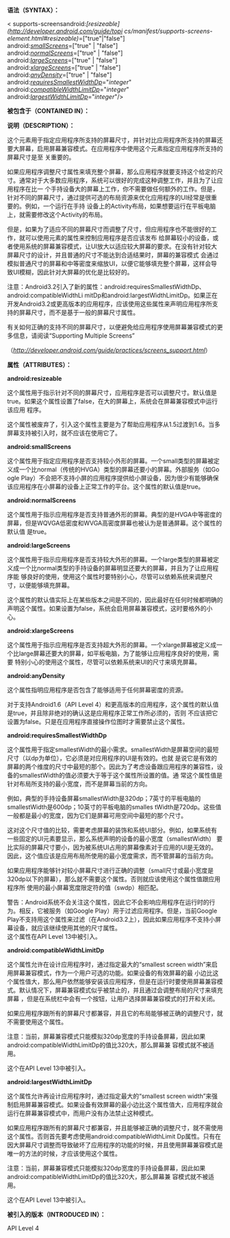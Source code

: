 **语法（SYNTAX）：**

< supports-screensandroid:_[resizeable](http://developer.android.com/guide/topi
cs/manifest/supports-screens-element.html#resizeable)_=["true"|"false"]  
                  android:_[smallScreens](http://developer.android.com/guide/topics/manifest/supports-screens-element.html#small)_=["true" | "false"]  
                  android:_[normalScreens](http://developer.android.com/guide/topics/manifest/supports-screens-element.html#normal)_=["true" | "false"]  
                  android:_[largeScreens](http://developer.android.com/guide/topics/manifest/supports-screens-element.html#large)_=["true" | "false"]  
                  android:_[xlargeScreens](http://developer.android.com/guide/topics/manifest/supports-screens-element.html#xlarge)_=["true" | "false"]  
                  android:_[anyDensity](http://developer.android.com/guide/topics/manifest/supports-screens-element.html#any)_=["true" | "false"]  
                  android:_[requiresSmallestWidthDp](http://developer.android.com/guide/topics/manifest/supports-screens-element.html#requiresSmallest)_="_integer_"  
                  android:_[compatibleWidthLimitDp](http://developer.android.com/guide/topics/manifest/supports-screens-element.html#compatibleWidth)_="_integer_"  
                  android:_[largestWidthLimitDp](http://developer.android.com/guide/topics/manifest/supports-screens-element.html#largestWidth)_="_integer_"/>

**被包含于（CONTAINED IN）：**

<manifest>

**说明（DESCRIPTION）：**

这个元素用于指定应用程序所支持的屏幕尺寸，并针对比应用程序所支持的屏幕还要大屏幕，启用屏幕兼容模式。在应用程序中使用这个元素指定应用程序所支持的屏幕尺寸是至
关重要的。

如果应用程序调整尺寸属性来填充整个屏幕，那么应用程序就要支持这个给定的尺寸。通常对于大多数应用程序，系统可以很好的完成这种调整工作，并且为了让应用程序在比一
个手持设备大的屏幕上工作，你不需要做任何额外的工作。但是，针对不同的屏幕尺寸，通过提供可选的布局资源来优化应用程序的UI经常是很重要的。例如，一个运行在手持
设备上的Activity布局，如果想要运行在平板电脑上，就需要修改这个Activity的布局。

但是，如果为了适应不同的屏幕尺寸而调整了尺寸，但应用程序也不能很好的工作，就可以使用<supports-screens>元素的属性来控制应用程序是否应该发布
给屏幕较小的设备，或者使用系统的屏幕兼容模式，让UI放大以适应较大屏幕的要求。在没有针对较大屏幕尺寸的设计，并且普通的尺寸不能达到合适结果时，屏幕的兼容模式
会通过模拟普通尺寸的屏幕和中等密度来缩放UI，以便它能够填充整个屏幕，这样会导致UI模糊，因此针对大屏幕的优化是比较好的。

注意：Android3.2引入了新的属性：android:requiresSmallestWidthDp、android:compatibleWidthLi
mitDp和android:largestWidthLimitDp。如果正在开发Android3.2或更高版本的应用程序，应该使用这些属性来声明应用程序所支
持的屏幕尺寸，而不是基于一般的屏幕尺寸属性。

有关如何正确的支持不同的屏幕尺寸，以便避免给应用程序使用屏幕兼容模式的更多信息，请阅读“Supporting Multiple Screens”

（_<http://developer.android.com/guide/practices/screens_support.html>_）

**属性（ATTRIBUTES）：**

**android:resizeable**

这个属性用于指示针对不同的屏幕尺寸，应用程序是否可以调整尺寸。默认值是true。如果这个属性设置了false，在大的屏幕上，系统会在屏幕兼容模式中运行该应用
程序。

这个属性被废弃了，引入这个属性主要是为了帮助应用程序从1.5过渡到1.6。当多屏幕支持被引入时，就不应该在使用它了。

**android:smallScreens**

这个属性用于指定应用程序是否支持较小外形的屏幕。一个small类型的屏幕被定义成一个比normal（传统的HVGA）类型的屏幕还要小的屏幕。外部服务（如Go
ogle Play）不会把不支持小屏的应用程序提供给小屏设备，因为很少有能够确保该应用程序在小屏幕的设备上正常工作的平台。这个属性的默认值是true。

**android:normalScreens**

这个属性用于指示应用程序是否支持普通外形的屏幕。典型的是HVGA中等密度的屏幕，但是WQVGA低密度和WVGA高密度屏幕也被认为是普通屏幕。这个属性的默认值
是true。

**android:largeScreens**

这个属性用于指示应用程序是否支持较大外形的屏幕。一个large类型的屏幕被定义成一个比normal类型的手持设备的屏幕明显还要大的屏幕，并且为了让应用程序能
够良好的使用，使用这个属性时要特别小心，尽管可以依赖系统来调整尺寸，以便能够填充屏幕。

这个属性的默认值实际上在某些版本之间是不同的，因此最好在任何时候都明确的声明这个属性。如果设置为false，系统会启用屏幕兼容模式，这时要格外的小心。

**android:xlargeScreens**

这个属性用于指示应用程序是否支持超大外形的屏幕。一个xlarge屏幕被定义成一个比large屏幕还要大的屏幕，如平板电脑，为了能够让应用程序良好的使用，需要
特别小心的使用这个属性，尽管可以依赖系统来UI的尺寸来填充屏幕。

**android:anyDensity**

这个属性指明应用程序是否包含了能够适用于任何屏幕密度的资源。

对于支持Android1.6（API Level 4）和更高版本的应用程序，这个属性的默认值是true，并且除非绝对的确认这是应用程序正常工作所必须的，否则
不应该把它设置为false。只是在应用程序直接操作位图时才需要禁止这个属性。

**android:requiresSmallestWidthDp**

这个属性用于指定smallestWidth的最小需求。smallestWidth是屏幕空间的最短尺寸（以dp为单位），它必须是对应用程序的UI是有效的。也就
是说它是有效的屏幕的两个维度的尺寸中最短的那个。因此为了考虑设备跟应用程序的兼容性，设备的smallestWidth的值必须要大于等于这个属性所设置的值。通
常这个属性值是针对布局所支持的最小宽度，而不是屏幕当前的方向。

例如，典型的手持设备屏幕smallestWidth是320dp；7英寸的平板电脑的smallestWidth是600dp；10英寸的平板电脑的smalles
tWidth是720dp。这些值一般都是最小的宽度，因为它们是屏幕可用空间中最短的那个尺寸。

这对这个尺寸值的比较，需要考虑屏幕的装饰和系统UI部分。例如，如果系统有一些固定的UI元素要显示，那么系统声明的设备的最小宽度（smallestWidth）
要比实际的屏幕尺寸要小，因为被系统UI占用的屏幕像素对于应用的UI是无效的。因此，这个值应该是应用布局所使用的最小宽度需求，而不管屏幕的当前方向。

如果应用程序能够针对较小屏幕尺寸进行正确的调整（small尺寸或最小宽度是320dp以下的屏幕），那么就不需要这个属性。否则就应该使用这个属性值跟应用程序所
使用的最小屏幕宽度限定符的值（sw<N>dp）相匹配。

警告：Android系统不会关注这个属性，因此它不会影响应用程序在运行时的行为。相反，它被服务（如Google
Play）用于过滤应用程序。但是，当前Google
Play不支持用这个属性来过滤（在Android3.2上），因此如果应用程序不支持小屏幕设备，就应该继续使用其他的尺寸属性。  
这个属性在API Level 13中被引入。

**android:compatibleWidthLimitDp**

这个属性允许在设计应用程序时，通过指定最大的“smallest screen width”来启用屏幕兼容模式，作为一个用户可选的功能。如果设备的有效屏幕的最
小边比这个属性值大，那么用户依然能够安装该应用程序，但是在运行时要使用屏幕兼容模式。默认情况下，屏幕兼容模式似乎被禁止的，并且通过会调整布局的尺寸来填充屏幕
，但是在系统栏中会有一个按钮，让用户选择屏幕兼容模式的打开和关闭。

如果应用程序跟所有的屏幕尺寸都兼容，并且它的布局能够被正确的调整尺寸，就不需要使用这个属性。

注意：当前，屏幕兼容模式只能模拟320dp宽度的手持设备屏幕，因此如果android:compatibleWidthLimitDp的值比320大，那么屏幕兼
容模式就不被适用。

这个在API Level 13中被引入。

**android:largestWidthLimitDp**

这个属性允许再设计应用程序时，通过指定最大的“smallest screen
width”来强制启用屏幕兼容模式。如果设备有效屏幕的最小边比这个属性值大，应用程序就会运行在屏幕兼容模式中，而用户没有办法禁止这种模式。

如果应用程序跟所有的屏幕尺寸都兼容，并且能够被正确的调整尺寸，就不需使用这个属性。否则首先要考虑使用android:compatibleWidthLimit
Dp属性。只有在因大屏幕尺寸调整而导致破坏了应用程序的功能的时候，并且使用屏幕兼容模式是唯一的方法的时候，才应该使用这个属性。

注意：当前，屏幕兼容模式只能模拟320dp宽度的手持设备屏幕，因此如果android:compatibleWidthLimitDp的值比320大，那么屏幕兼
容模式就不被适用。

这个在API Level 13中被引入。

**被引入的版本（INTRODUCED IN）：**

API Level 4



